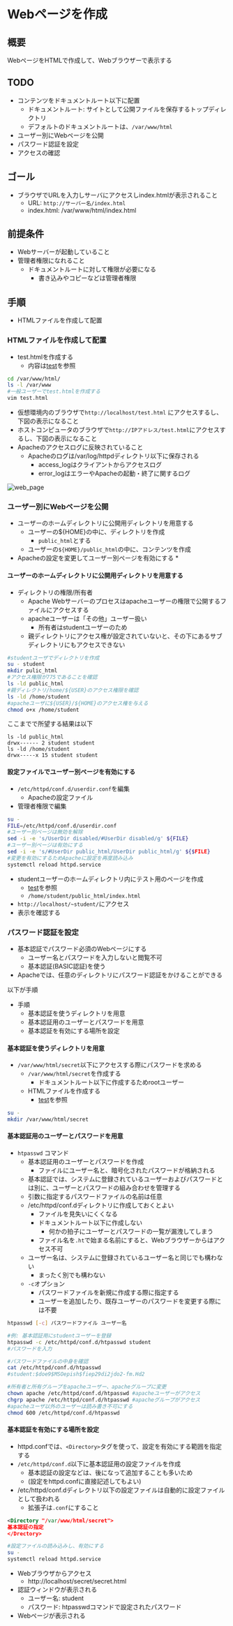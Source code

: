 # Webページを作成

## 概要

WebページをHTMLで作成して、Webブラウザーで表示する

## TODO

* コンテンツをドキュメントルート以下に配置
    * ドキュメントルート: サイトとして公開ファイルを保存するトップディレクトリ
    * デフォルトのドキュメントルートは、`/var/www/html`
* ユーザー別にWebページを公開
* パスワード認証を設定
* アクセスの確認

## ゴール

* ブラウザでURLを入力しサーバにアクセスしindex.htmlが表示されること
    * URL: `http://サーバー名/index.html`
    * index.html: /var/www/html/index.html

## 前提条件

* Webサーバーが起動していること
* 管理者権限になれること
    * ドキュメントルートに対して権限が必要になる
        * 書き込みやコピーなどは管理者権限

## 手順

* HTMLファイルを作成して配置

### HTMLファイルを作成して配置

* test.htmlを作成する
    * 内容は[test](test.html)を参照

```bash
cd /var/www/html/
ls -l /var/www
#一般ユーザーでtest.htmlを作成する
vim test.html
```

* 仮想環境内のブラウザで`http://localhost/test.html` にアクセスするし、下図の表示になること
* ホストコンピュータのブラウザで`http://IPアドレス/test.html`にアクセスするし、下図の表示になること
* Apacheのアクセスログに反映されていること
    * Apacheのログは/var/log/httpdディレクトリ以下に保存される
        * access_logはクライアントからアクセスログ
        * error_logはエラーやApacheの起動・終了に関するログ
    
![web_page](image/web_page_00.png)

### ユーザー別にWebページを公開

* ユーザーのホームディレクトリに公開用ディレクトリを用意する
    * ユーザーの${HOME}の中に、ディレクトリを作成
        * `public_html`とする
    * ユーザーの`${HOME}/public_html`の中に、コンテンツを作成
* Apacheの設定を変更してユーザー別ページを有効にする
    * 

#### ユーザーのホームディレクトリに公開用ディレクトリを用意する

* ディレクトリの権限/所有者
    * Apache Webサーバーのプロセスはapacheユーザーの権限で公開するファイルにアクセスする
    * apacheユーザーは「その他」ユーザー扱い
        * 所有者はstudentユーザーのため
    * 親ディレクトリにアクセス権が設定されていないと、その下にあるサブディレクトリにもアクセスできない

```bash
#studentユーザでディレクトリを作成
su - student
mkdir pulic_html
#アクセス権限が775であることを確認
ls -ld public_html
#親ディレクトリ/home/${USER}のアクセス権限を確認
ls -ld /home/student
#apacheユーザに${USER}/${HOME}のアクセス権を与える
chmod o+x /home/student
```

ここまでで所望する結果は以下

```text
ls -ld public_html
drwx------ 2 student student
ls -ld /home/student
drwx-----x 15 student student
```

#### 設定ファイルでユーザー別ページを有効にする

* `/etc/httpd/conf.d/userdir.conf`を編集
    * Apacheの設定ファイル
* 管理者権限で編集

```bash
su -
FILE=/etc/httpd/conf.d/userdir.conf
#ユーザー別ページは無効を解除
sed -i -e 's/UserDir disabled/#UserDir disabled/g' ${FILE}
#ユーザー別ページは有効にする
sed -i -e 's/#UserDir public_html/UserDir public_html/g' ${$FILE}
#変更を有効にするためApacheに設定を再度読み込み
systemctl reload httpd.service
```

* studentユーザーのホームディレクトリ内にテスト用のページを作成
    * [test](test.html)を参照
    * `/home/student/public_html/index.html`
* `http://localhost/~student/`にアクセス
* 表示を確認する

### パスワード認証を設定

* 基本認証でパスワード必須のWebページにする
    * ユーザー名とパスワードを入力しないと閲覧不可
    * 基本認証(BASIC認証)を使う
* Apacheでは、任意のディレクトリにパスワード認証をかけることができる

以下が手順

* 手順
    * 基本認証を使うディレクトリを用意
    * 基本認証用のユーザーとパスワードを用意
    * 基本認証を有効にする場所を設定

#### 基本認証を使うディレクトリを用意

* `/var/www/html/secret`以下にアクセスする際にパスワードを求める
    * `/var/www/html/secret`を作成する
        * ドキュメントルート以下に作成するためrootユーザー
    * HTMLファイルを作成する
        * [test](test.html)を参照

```bash
su -
mkdir /var/www/html/secret
```

#### 基本認証用のユーザーとパスワードを用意

* `htpasswd` コマンド
    * 基本認証用のユーザーとパスワードを作成
        * ファイルにユーザー名と、暗号化されたパスワードが格納される
    * 基本認証では、システムに登録されているユーザーおよびパスワードとは別に、ユーザーとパスワードの組み合わせを管理する
    * 引数に指定するパスワードファイルの名前は任意
    * /etc/httpd/conf.dディレクトリに作成しておくとよい
        * ファイルを見失いにくくなる
        * ドキュメントルート以下に作成しない
            * 何かの拍子にユーザーとパスワードの一覧が漏洩してしまう
        * ファイル名を`.ht`で始まる名前にすると、Webブラウザーからはアクセス不可
    * ユーザー名は、システムに登録されているユーザー名と同じでも構わない
        * まったく別でも構わない
    * `-c`オプション
        * パスワードファイルを新規に作成する際に指定する
        * ユーザーを追加したり、既存ユーザーのパスワードを変更する際には不要
    
```bash
htpasswd [-c] パスワードファイル ユーザー名
```

```bash
#例: 基本認証用にstudentユーザーを登録
htpasswd -c /etc/httpd/conf.d/htpasswd student
#パスワードを入力

#パスワードファイルの中身を確認
cat /etc/httpd/conf.d/htpasswd
#student:$doe9$MSOepish$fiep29di2jdo2-fm.Hd2

#所有者と所有グループをapacheユーザー、apacheグループに変更
chown apache /etc/httpd/conf.d/htpasswd #apacheユーザーがアクセス
chgrp apache /etc/httpd/conf.d/htpasswd #apacheグループがアクセス
#apacheユーザ以外のユーザーは読み書き不可にする
chmod 600 /etc/httpd/conf.d/htpasswd
```

#### 基本認証を有効にする場所を設定

* httpd.confでは、`<Directory>`タグを使って、設定を有効にする範囲を指定する
* `/etc/httpd/conf.d`以下に基本認証用の設定ファイルを作成
    * 基本認証の設定などは、後になって追加することも多いため
    * (設定をhttpd.confに直接記述してもよい)
* /etc/httpd/conf.dディレクトリ以下の設定ファイルは自動的に設定ファイルとして扱われる
    * 拡張子は`.conf`にすること

```xml
<Directory "/var/www/html/secret">
基本認証の指定
</Drectory>
```

```bash
#設定ファイルの読み込みし、有効にする
su -
systemctl reload httpd.service
```

* Webブラウザからアクセス
    * http://localhost/secret/secret.html
* 認証ウィンドウが表示される
    * ユーザー名: student
    * パスワード: htpasswdコマンドで設定されたパスワード
* Webページが表示される


